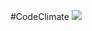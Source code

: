 #CodeClimate
<a href="https://codeclimate.com/github/DenisDolgov1991/python-project-49/maintainability"><img src="https://api.codeclimate.com/v1/badges/3105d4f8ade5e4748a6f/maintainability" /></a>

